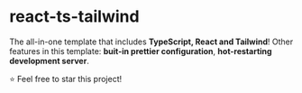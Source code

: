 # react-ts-tailwind

The all-in-one template that includes **TypeScript, React and Tailwind**!
Other features in this template: **buit-in prettier configuration**, **hot-restarting development server**.

⭐ Feel free to star this project!

